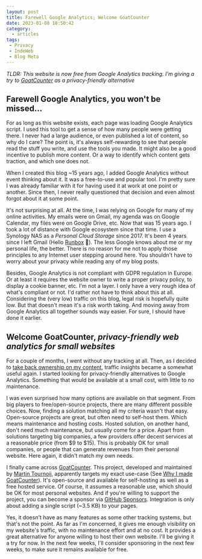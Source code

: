 ```yaml
---
layout: post
title: Farewell Google Analytics; Welcome GoatCounter
date: 2023-01-08 18:50:42
category:
  - articles
tags:
 - Privacy
 - IndeWeb
 - Blog Meta
---
```


_*TLDR*: This website is now free from Google Analytics tracking. I'm giving a try to [GoatCounter](https://www.goatcounter.com) as a privacy-friendly alternative_

<!-- more --> 
## Farewell Google Analytics, you won't be missed...

For as long as this website exists, each page was loading Google Analytics script. I used this tool to get a sense of how many people were getting there. I never had a large audience, or even published a lot of content, so why do I care? The point is, it's always self-rewarding to see that people read the stuff you write, and use the tools you made. It might also be a good incentive to publish more content. Or a way to identify which content gets traction, and which one does not.


When I created this blog ~15 years ago, I added Google Analytics without event thinking about it. It was a free-to-use and popular tool. I'm pretty sure I was already familiar with it for having used it at work at one point or another. Since then, I never really questioned that decision and even almost forgot about it at some point.

It's not surprising at all. At the time, I was relying on Google for many of my online activities. My emails were on Gmail, my agenda was on Google Calendar, my files were on Google Drive, etc. Now that was 15 years ago. I took a lot of distance with Google ecosystem since that time. I use a Synology NAS as a _Personal Cloud Storage_ since 2017. It's been 4 years since I left Gmail (Hello [Runbox](https://runbox.com) 👋). The less Google knows about me or my personal life, the better. There is no reason for me not to apply those principles to any Internet user stepping around here. You shouldn't have to worry about your privacy while reading any of my blog posts.

Besides, Google Analytics is not compliant with GDPR regulation in Europe. Or at least it requires the website owner to write a proper privacy policy, to display a cookie banner, etc. I'm not a layer. I only have a very rough idea of what's compliant or not. I'd rather not have to think about this at all. Considering the (very low) traffic on this blog, legal risk is hopefully quite low. But that doesn't mean it's a risk worth taking. And moving away from Google Analytics all together sounds way easier. For sure, I should have done it earlier.

## Welcome GoatCounter, _privacy-friendly web analytics for small websites_

For a couple of months, I went without any tracking at all. Then, as I decided to [take back ownership on my content](/blog/2023/01/02/moving-away-from-twitter-to-mastodon-my-own-website/), traffic insights became a somewhat useful again. I started looking for privacy-friendly alternatives to Google Analytics. Something that would be available at a small cost, with little to no maintenance. 

I was even surprised how many options are available on that segment. From big players to free/open-source projects, there are many different possible choices. Now, finding a solution matching all my criteria wasn't that easy. Open-source projects are great, but often need to self-host them. Which means maintenance and hosting costs. Hosted solution, on another hand, don't need much maintenance, but usually come for a price. Apart from solutions targeting big companies, a few providers offer decent services at a reasonable price (from $9 to $15). This is probably OK for small companies, or people that can generate revenues from their personal website. Here again, it didn't match my own needs.

I finally came across [GoatCounter](https://www.goatcounter.com). This project, developed and maintained by [Martin Tournoij](https://www.arp242.net), apparently targets my exact use-case (See [Why I made GoatCounter](https://www.goatcounter.com/why)). It's open-source and available for self-hosting as well as a free hosted service. Of course, it assumes a reasonable use, which should be OK for most personal websites. And if you're willing to support the project, you can become a sponsor via [GitHub Sponsors](https://github.com/sponsors/arp242/). Integration is only about adding a single script (~3.5 KB) to your pages.


Yes, it doesn't have as many features as some other tracking systems, but that's not the point. As far as I'm concerned, it gives me enough visibility on my website's traffic, with no maintenance effort and at no cost. It provides a great alternative for anyone willing to host their own website. I'll be giving it a try for now. In the next few weeks, I'll consider sponsoring in the next few weeks, to make sure it remains available for free. 



